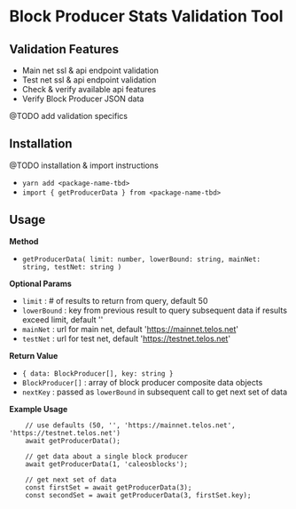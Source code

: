 # Block Producer Stats Validation Tool
## Validation Features

- Main net ssl & api endpoint validation
- Test net ssl & api endpoint validation
- Check & verify available api features
- Verify Block Producer JSON data

@TODO add validation specifics 

## Installation

@TODO installation & import instructions

- `yarn add <package-name-tbd>`
- `import { getProducerData } from <package-name-tbd>`

## Usage
  
  **Method**
  - `getProducerData( limit: number, lowerBound: string, mainNet: string, testNet: string )`
  
  **Optional Params**
  - `limit` : # of results to return from query, default 50
  - `lowerBound` : key from previous result to query subsequent data if results exceed limit, default '' 
  - `mainNet` : url for main net, default 'https://mainnet.telos.net'
  - `testNet` : url for test net, default 'https://testnet.telos.net'

  **Return Value**
  - `{ data: BlockProducer[], key: string }`
  - `BlockProducer[]` : array of block producer composite data objects
  - `nextKey` : passed as `lowerBound` in subsequent call to get next set of data

  **Example Usage**
``` 
    // use defaults (50, '', 'https://mainnet.telos.net', 'https://testnet.telos.net') 
    await getProducerData();
```
``` 
    // get data about a single block producer 
    await getProducerData(1, 'caleosblocks');
```
``` 
    // get next set of data
    const firstSet = await getProducerData(3); 
    const secondSet = await getProducerData(3, firstSet.key);
```